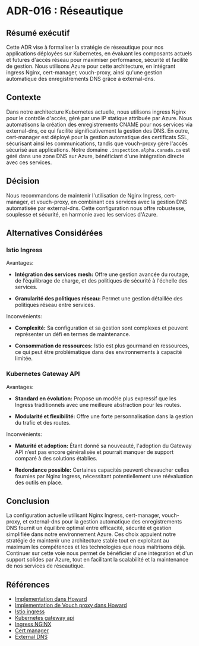 # ADR-016 : Réseautique

## Résumé exécutif

Cette ADR vise à formaliser la stratégie de réseautique pour nos applications
déployées sur Kubernetes, en évaluant les composants actuels et futures d'accès
réseau pour maximiser performance, sécurité et facilité de gestion.
Nous utilisons Azure pour cette architecture, en intégrant ingress Nginx,
cert-manager, vouch-proxy, ainsi qu'une gestion automatique des enregistrements
DNS grâce à external-dns.

## Contexte

Dans notre architecture Kubernetes actuelle, nous utilisons ingress Nginx pour
le contrôle d'accès, géré par une IP statique attribuée par Azure.
Nous automatisons la création des enregistrements CNAME pour nos services
via external-dns, ce qui facilite significativement la gestion des DNS.
En outre, cert-manager est déployé pour la gestion automatique des certificats
SSL, sécurisant ainsi les communications, tandis que vouch-proxy gère l'accès
sécurisé aux applications. Notre domaine `.inspection.alpha.canada.ca` est géré
dans une zone DNS sur Azure, bénéficiant d'une intégration directe
avec ces services.

## Décision

Nous recommandons de maintenir l'utilisation de Nginx Ingress, cert-manager,
et vouch-proxy, en combinant ces services avec la gestion DNS automatisée
par external-dns. Cette configuration nous offre robustesse,
souplesse et sécurité, en harmonie avec les services d'Azure.

## Alternatives Considérées

### Istio Ingress

Avantages:

- **Intégration des services mesh:** Offre une gestion avancée du routage,
de l’équilibrage de charge, et des politiques de sécurité à l'échelle des
services.

- **Granularité des politiques réseau:** Permet une gestion détaillée des
politiques réseau entre services.

Inconvénients:

- **Complexité:** Sa configuration et sa gestion sont complexes et peuvent
représenter un défi en termes de maintenance.

- **Consommation de ressources:** Istio est plus gourmand en ressources, ce
qui peut être problématique dans des environnements à capacité limitée.

### Kubernetes Gateway API

Avantages:

- **Standard en évolution:** Propose un modèle plus expressif que les Ingress
traditionnels avec une meilleure abstraction pour les routes.

- **Modularité et flexibilité:** Offre une forte personnalisation dans la
gestion du trafic et des routes.

Inconvénients:

- **Maturité et adoption:** Étant donné sa nouveauté, l'adoption du Gateway API
n’est pas encore généralisée et pourrait manquer de support comparé
à des solutions établies.

- **Redondance possible:** Certaines capacités peuvent chevaucher celles
fournies par Nginx Ingress, nécessitant potentiellement une réévaluation
des outils en place.

## Conclusion

La configuration actuelle utilisant Nginx Ingress, cert-manager, vouch-proxy,
et external-dns pour la gestion automatique des enregistrements DNS fournit
un équilibre optimal entre efficacité, sécurité et gestion simplifiée dans notre
environnement Azure. Ces choix appuient notre stratégie de maintenir une
architecture stable tout en exploitant au maximum les compétences et les
technologies que nous maîtrisons déjà. Continuer sur cette voie nous permet
de bénéficier d'une intégration et d'un support solides par Azure, tout en
facilitant la scalabilité et la maintenance de nos services de réseautique.

## Références

- [Implementation dans Howard](
https://github.com/ai-cfia/howard/blob/main/docs/networking.md)
- [Implementation de Vouch proxy dans Howard](
https://github.com/ai-cfia/howard/blob/main/docs/auth-workflow.md)
- [Istio ingress](
https://istio.io/latest/docs/tasks/traffic-management/ingress/)
- [Kubernetes gateway api](https://gateway-api.sigs.k8s.io/)
- [Ingress NGINX](https://docs.nginx.com/nginx-ingress-controller/)
- [Cert manager](https://cert-manager.io/)
- [External DNS](https://github.com/kubernetes-sigs/external-dns)
